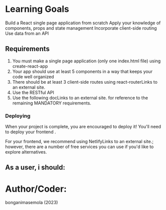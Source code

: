 
# Learning Goals

Build a React single page application from scratch
Apply your knowledge of components, props and state management
Incorporate client-side routing
Use data from an API

## Requirements

1. You must make a single page application (only one index.html file) using create-react-app
2. Your app should use at least 5 components in a way that keeps your code well organized
3. There should be at least 3 client-side routes using react-routerLinks to an external site.
4. Use the RESTful API 
5. Use the following docLinks to an external site. for reference to the remaining MANDATORY requirements.

### Deploying

When your project is complete, you are encouraged to deploy it! You'll need to deploy your frontend .

For your frontend, we recommend using NetlifyLinks to an external site.; however, there are a number of free services you can use if you'd like to explore alternatives.

## As a user, i should:







# Author/Coder:

bonganimasemola (2023)